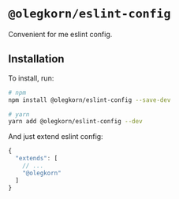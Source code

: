 # `@olegkorn/eslint-config`
Convenient for me eslint config.

## Installation

To install, run:

```sh
# npm
npm install @olegkorn/eslint-config --save-dev

# yarn
yarn add @olegkorn/eslint-config --dev
```

And just extend eslint config:

```js
{
  "extends": [
    // ...
    "@olegkorn"
  ]
}
```
